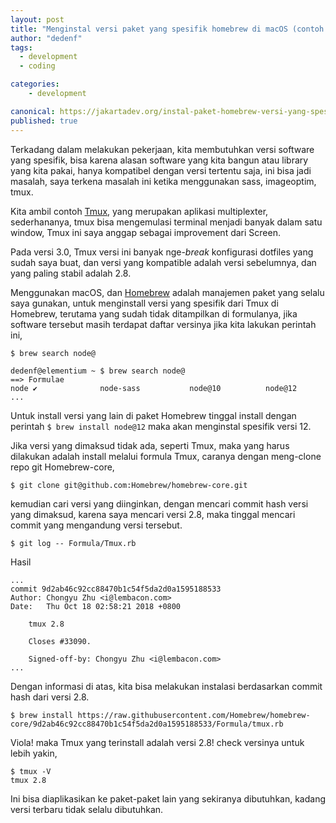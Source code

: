 ```yaml
---
layout: post
title: "Menginstal versi paket yang spesifik homebrew di macOS (contoh Tmux)"
author: "dedenf"
tags:
  - development
  - coding

categories: 
    - development

canonical: https://jakartadev.org/instal-paket-homebrew-versi-yang-spesifik/
published: true
---
```


Terkadang dalam melakukan pekerjaan, kita membutuhkan versi software yang spesifik, bisa karena alasan software yang kita bangun atau library yang kita pakai, hanya kompatibel dengan versi tertentu saja, ini bisa jadi masalah, saya terkena masalah ini ketika menggunakan sass, imageoptim, tmux.

Kita ambil contoh [Tmux](https://github.com/tmux/tmux/wiki), yang merupakan aplikasi multiplexter, sederhananya, tmux bisa mengemulasi terminal menjadi banyak dalam satu window, Tmux ini saya anggap sebagai improvement dari Screen.

Pada versi 3.0, Tmux versi ini banyak nge-_break_ konfigurasi dotfiles yang sudah saya buat, dan versi yang kompatible adalah versi sebelumnya, dan yang paling stabil adalah 2.8.

Menggunakan macOS, dan [Homebrew](https://brew.sh/) adalah manajemen paket yang selalu saya gunakan, untuk menginstall versi yang spesifik dari Tmux di Homebrew, terutama yang sudah tidak ditampilkan di formulanya, jika software tersebut masih terdapat daftar versinya jika kita lakukan perintah ini,

```shell
$ brew search node@

dedenf@elementium ~ $ brew search node@
==> Formulae
node ✔              node-sass           node@10          node@12
...
```

Untuk install versi yang lain di paket Homebrew tinggal install dengan perintah `$ brew install node@12` maka akan menginstal spesifik versi 12.

Jika versi yang dimaksud tidak ada, seperti Tmux, maka yang harus dilakukan adalah install melalui formula Tmux, caranya dengan meng-clone repo git Homebrew-core,

```shell
$ git clone git@github.com:Homebrew/homebrew-core.git
```

kemudian cari versi yang diinginkan, dengan mencari commit hash versi yang dimaksud, karena saya mencari versi 2.8, maka tinggal mencari commit yang mengandung versi tersebut.

```shell
$ git log -- Formula/Tmux.rb
```

Hasil 
```shell
...
commit 9d2ab46c92cc88470b1c54f5da2d0a1595188533
Author: Chongyu Zhu <i@lembacon.com>
Date:   Thu Oct 18 02:58:21 2018 +0800

    tmux 2.8

    Closes #33090.

    Signed-off-by: Chongyu Zhu <i@lembacon.com>
...
```

Dengan informasi di atas, kita bisa melakukan instalasi berdasarkan commit hash dari versi 2.8.

```shell
$ brew install https://raw.githubusercontent.com/Homebrew/homebrew-core/9d2ab46c92cc88470b1c54f5da2d0a1595188533/Formula/tmux.rb
```

Viola! maka Tmux yang terinstall adalah versi 2.8! check versinya untuk lebih yakin,

```shell
$ tmux -V
tmux 2.8
```

Ini bisa diaplikasikan ke paket-paket lain yang sekiranya dibutuhkan, kadang versi terbaru tidak selalu dibutuhkan.